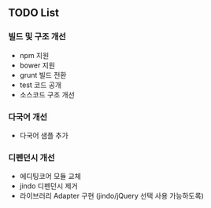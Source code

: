 ## TODO List
### 빌드 및 구조 개선
* npm 지원
* bower 지원
* grunt 빌드 전환
* test 코드 공개
* 소스코드 구조 개선

### 다국어 개선
* 다국어 샘플 추가

### 디펜던시 개선
* 에디팅코어 모듈 교체
* jindo 디펜던시 제거
* 라이브러리 Adapter 구현 (jindo/jQuery 선택 사용 가능하도록)

